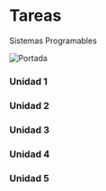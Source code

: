 # Tareas
Sistemas Programables

![Portada](https://github.com/ShaaronPR/Tareas/blob/main/img/Picture1.png)


### Unidad 1


### Unidad 2

### Unidad 3

### Unidad 4

### Unidad 5
